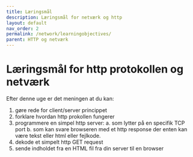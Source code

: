 ```yaml
---
title: Læringsmål
description: Læringsmål for netværk og http
layout: default
nav_order: 2
permalink: /network/learningobjectives/
parent: HTTP og netværk
---
```



# Læringsmål for http protokollen og netværk

Efter denne uge er det meningen at du kan:

1. gøre rede for client/server princippet
2. forklare hvordan http prokollen fungerer
3. programmere en simpel http server:
  a. som lytter på en specifik TCP port
  b. som kan svare browseren med et http response der enten kan være tekst eller html eller fejlkode.
4. dekode et simpelt http GET request
5. sende indholdet fra en HTML fil fra din server til en browser
